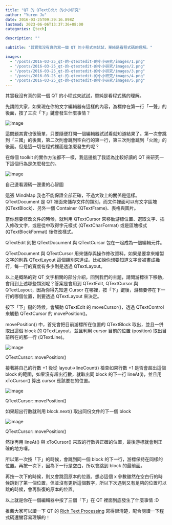 ```yaml
---
title: "QT 的 QTextEdit 的小小研究"
author: "Yuren Ju"
date: 2016-03-25T09:39:16.898Z
lastmod: 2023-06-06T13:37:36+08:00
categories: [tech]

description: ""

subtitle: "其實我沒有真的寫一個 QT 的小程式來試試，單純是看程式碼的理解。"

images:
  - "/posts/2016-03-25_qt-的-qtextedit-的小小研究/images/1.png"
  - "/posts/2016-03-25_qt-的-qtextedit-的小小研究/images/2.png"
  - "/posts/2016-03-25_qt-的-qtextedit-的小小研究/images/3.png"
  - "/posts/2016-03-25_qt-的-qtextedit-的小小研究/images/4.png"
  - "/posts/2016-03-25_qt-的-qtextedit-的小小研究/images/5.png"
---
```


其實我沒有真的寫一個 QT 的小程式來試試，單純是看程式碼的理解。

先請問大家，如果現在你的文字編輯器有這樣的內容，游標停在第一行「一聲」的後面，按了三次「下」鍵會發生什麼事情？

![image](/posts/2016-03-25_qt-的-qtextedit-的小小研究/images/1.png#layoutTextWidth)

這問題其實也很簡單，只要隨便打開一個編輯器試試看就知道結果了。第一次會跳到「三國」的後面，第二次則會跳到空白行的第一行，第三次則會跳到「火說」的後面。但是這一切在程式裡面是怎麼發生的呢？

在每個 toolkit 的實作方法都不一樣，我這邊挑了我認為比較好讀的 QT 來研究一下這個行為是怎麼發生的。

![image](/posts/2016-03-25_qt-的-qtextedit-的小小研究/images/2.png#layoutTextWidth)

自己邊看源碼一邊畫的心智圖

這張 MindMap 我也不能保證全部正確，不過大致上的關係是這樣。QTextDocument 是 QT 裡面來儲存文件的類別，而文件裡面可以有文字區塊 (QTextBlock)、另外一個 Container (QTextFrame)、表格與圖片。

當你想要修改文件的時候，就利用 QTextCursor 來移動游標位置、選取文字、插入修改文字，或是從中取得字元樣式 (QTextCharFormat) 或是區塊樣式 (QTextBlockFormat) 後修改樣式。

QTextEdit 則把 QTextDocument 與 QTextCursor 包在一起成為一個編輯元件。

QTextDocument 與 QTextCursor 用來儲存與操作修改資料，如果是要拿來繪製文字的則靠 QTextLayout 這個類別來達成。比如說你想要知道文字會被畫成幾行，每一行的寬度有多少則是透過 QTextLayout。

以上是概略的對 QT 文字相關的部分介紹，回到我們的主題，請問游標往下移動，會用到上述哪些類別呢？答案是會用到 QTextEdit, QTextCursor 與 QTextLayout，因為你得先知道 Cursor 在哪裡，按「下」鍵後，游標要停在下一行的哪個位置，則要透過 QTextLayout 來決定。

按下「下」鍵的時候，會觸動 QTextEdit 的 moveCursor()，透過 QTextControl 來觸動 QTextCursor 的 movePosition()。

movePosition() 中，首先會把目前游標所在位置的 QTextBlock 取出，並且一併取出這個 block 的 QTextLayout，並且利用 cursor 目前的位置 (position) 取出目前所在的那一行 (QTextLine)。

![image](/posts/2016-03-25_qt-的-qtextedit-的小小研究/images/3.png#layoutTextWidth)

QTextCursor::movePosition()

接著將自己的行數 +1 後從 layout-&gt;lineCount() 檢查如果行數 +1 是否會超出這個 block 的範圍，如果沒有超出行數，就取出同 block 的下一行 lineAt(i)，並且用 xToCursor() 算出 cursor 應該要在的位置。

![image](/posts/2016-03-25_qt-的-qtextedit-的小小研究/images/4.png#layoutTextWidth)

QTextCursor::movePosition()

如果超出行數就利用 block.next() 取出同份文件的下一個 block

![image](/posts/2016-03-25_qt-的-qtextedit-的小小研究/images/5.png#layoutTextWidth)

QTextCursor::movePosition()

然後再用 lineAt() 與 xToCursor() 來取的行數與正確的位置，最後游標就會到正確的地方囉。

所以第一次按「下」的時候，會跳到同一個 block 的下一行，游標保持在同樣的位置。再按一次下，因為下一行是空白，所以會跳到 block 的最前面。

再按一次下的時候，則又會跳回原本的位置。想必這個 x 參數雖然在空白行的時候跳到了第一個位置，但並沒有更新這個數字，所以下次遇到又有足夠的位置可以跳的時候，會再恢復的原本的位置。

以上就是你在一個編輯器中按了三個「下」在 QT 裡面到底發生了什麼事情 :D

推薦大家可以讀一下 QT 的 [Rich Text Processing](http://doc.qt.io/qt-4.8/richtext.html) 寫得很清楚，配合閱讀一下程式碼還蠻容易理解的！
